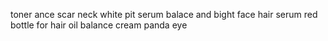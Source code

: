 toner 
ance scar
neck 
white pit 
serum 
balace and bight  face
hair serum 
red bottle for hair oil 
balance cream
panda eye